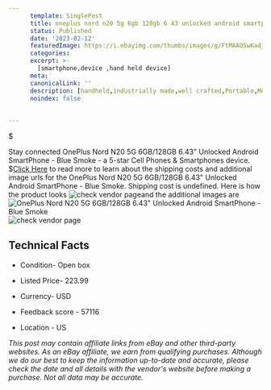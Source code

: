 ```yaml
---
      template: SinglePost
      title: oneplus nord n20 5g 6gb 128gb 6 43 unlocked android smartphone blue smoke
      status: Published
      date: '2023-02-12'
      featuredImage: https://i.ebayimg.com/thumbs/images/g/FtMAAOSwKadj5rQp/s-l225.jpg
      categories: 
      excerpt: >-
        [smartphone,device ,hand held device]
      meta:
      canonicalLink: ''
      description: [handheld,industrially made,well crafted,Portable,Mobile,Compact,Convenient,Lightweight,Maneuverable,Man-portable,Miniature,Carriable,Hand-held,Light,Holdable,Transportable,Mobile device,Pocket-sized,On-the-go,Wireless,Cordless,Compact size,Convenient size, smartphone,device ,hand held device]
      noindex: false
      
        
---
```

$

Stay connected OnePlus Nord N20 5G 6GB/128GB 6.43" Unlocked Android SmartPhone - Blue Smoke - a 5-star Cell Phones & Smartphones device.
$[Click Here](https://www.ebay.com/itm/334741417241?hash=item4df024ad19%3Ag%3AFtMAAOSwKadj5rQp&amdata=enc%3AAQAHAAAA4IiyM6rEi5dm2IXtQaQ5qXxN2Tkyt21UcCKky%2BBw5w8iLLqU0CXkSo%2FClqM%2B3I370Ky9EsA6sQ3rV8pjaKh0U5hy7axuCfqxdHtvsm8jLKIOXMtM1f%2FmU1SFcQbs8AWZzKq0xSzNa24lOg6jHce8wYu4KK8guKFDA8y3R9bVluJX8rjvGHcUH8W1XqEyAv1VKGWbnFSNBcrJXAfSiCoS8t97TH5E0nDGOOHVoo1HdmtYV9vzrJGtNrd5vxcs19GkdHDpGoGCkHJVZdezeyBrV2di%2FOG0TL7w5GeX4pBgCApi&mkevt=1&mkcid=1&mkrid=711-53200-19255-0&campid=%253CePNCampaignId%253E&customid=%253CreferenceId%253E&toolid=10049) to read more to learn about the shipping costs and additional image urls for the OnePlus Nord N20 5G 6GB/128GB 6.43" Unlocked Android SmartPhone - Blue Smoke. Shipping cost is undefined. Here is how the product looks ![check vendor page](https://i.ebayimg.com/thumbs/images/g/FtMAAOSwKadj5rQp/s-l225.jpg)and the additional images are![OnePlus Nord N20 5G 6GB/128GB 6.43" Unlocked Android SmartPhone - Blue Smoke](https://i.ebayimg.com/images/g/FtMAAOSwKadj5rQp/s-l1600.jpg)![check vendor page](https://origin-galleryplus.ebayimg.com/ws/web/334741417241_2_0_1/225x225.jpg,https://origin-galleryplus.ebayimg.com/ws/web/334741417241_3_0_1/225x225.jpg,https://origin-galleryplus.ebayimg.com/ws/web/334741417241_4_0_1/225x225.jpg,https://origin-galleryplus.ebayimg.com/ws/web/334741417241_5_0_1/225x225.jpg)



 ## Technical Facts 



     
      

 - Condition- Open box 


      

 - Listed Price- 223.99 


      

 - Currency- USD 


      

 - Feedback score - 57116 


      

 - Location - US 


      
      

 *_This post may contain affiliate links from eBay and other third-party websites. As an eBay affiliate, we earn from qualifying purchases. Although we do our best to keep the information up-to-date and accurate, please check the date and all details with the vendor's website before making a purchase. Not all data may be accurate._*






